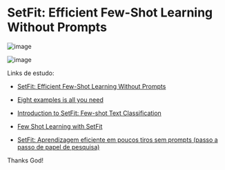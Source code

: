 # SetFit: Efficient Few-Shot Learning Without Prompts



![image](https://user-images.githubusercontent.com/69597971/230695343-e07ab39d-4d84-43dc-a070-e9b1135f8c57.png)


![image](https://user-images.githubusercontent.com/69597971/230698172-6f7084b6-c1f1-4e7c-84ac-4e58cbd85153.png)





Links de estudo:

* [SetFit: Efficient Few-Shot Learning Without Prompts](https://huggingface.co/blog/setfit)

* [Eight examples is all you need](https://medium.com/mantisnlp/eight-examples-is-all-you-need-32dad6962e6e)

* [Introduction to SetFit: Few-shot Text Classification](https://levelup.gitconnected.com/introduction-to-setfit-few-shot-text-classification-3fbf3a5b9b90)

* [Few Shot Learning with SetFit](https://hutsons-hacks.info/few-shot-learning-with-setfit)

* [SetFit: Aprendizagem eficiente em poucos tiros sem prompts (passo a passo de papel de pesquisa)](https://www.youtube.com/watch?v=6WBK7XSXJM8)


Thanks God!
